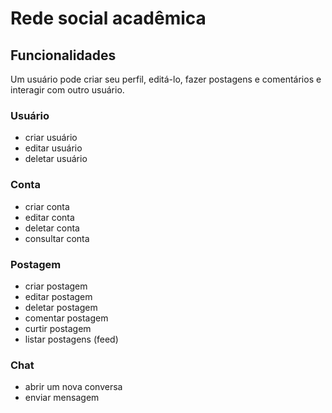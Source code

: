# Rede social acadêmica
## Funcionalidades
Um usuário pode criar seu perfil, editá-lo, fazer postagens e comentários e interagir com outro usuário.

### Usuário
- criar usuário
- editar usuário
- deletar usuário

### Conta
- criar conta
- editar conta
- deletar conta
- consultar conta

### Postagem
- criar postagem
- editar postagem
- deletar postagem
- comentar postagem
- curtir postagem
- listar postagens (feed)

### Chat
- abrir um nova conversa
- enviar mensagem
